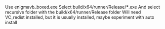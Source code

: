 Use enigmavb_boxed.exe
Select build/x64/runner/Release/**\***.exe
And select recursive folder with the build/x64/runner/Release folder
Will need VC_redist installed, but it is usually installed, maybe experiment with auto install
